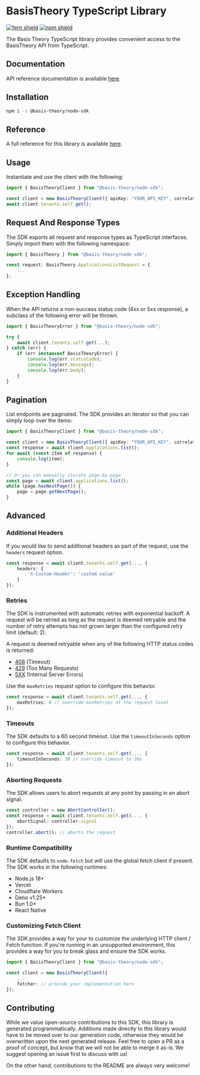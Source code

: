 # BasisTheory TypeScript Library

[![fern shield](https://img.shields.io/badge/%F0%9F%8C%BF-Built%20with%20Fern-brightgreen)](https://buildwithfern.com?utm_source=github&utm_medium=github&utm_campaign=readme&utm_source=https%3A%2F%2Fgithub.com%2FBasis-Theory%2Fnode-sdk)
[![npm shield](https://img.shields.io/npm/v/@basis-theory/node-sdk)](https://www.npmjs.com/package/@basis-theory/node-sdk)

The Basis Theory TypeScript library provides convenient access to the BasisTheory API from TypeScript.

## Documentation

API reference documentation is available [here](https://api.basistheory.com).

## Installation

```sh
npm i -s @basis-theory/node-sdk
```

## Reference

A full reference for this library is available [here](https://github.com/Basis-Theory/node-sdk/blob/HEAD/./reference.md).

## Usage

Instantiate and use the client with the following:

```typescript
import { BasisTheoryClient } from "@basis-theory/node-sdk";

const client = new BasisTheoryClient({ apiKey: "YOUR_API_KEY", correlationId: "YOUR_CORRELATION_ID" });
await client.tenants.self.get();
```

## Request And Response Types

The SDK exports all request and response types as TypeScript interfaces. Simply import them with the
following namespace:

```typescript
import { BasisTheory } from "@basis-theory/node-sdk";

const request: BasisTheory.ApplicationsListRequest = {
    ...
};
```

## Exception Handling

When the API returns a non-success status code (4xx or 5xx response), a subclass of the following error
will be thrown.

```typescript
import { BasisTheoryError } from "@basis-theory/node-sdk";

try {
    await client.tenants.self.get(...);
} catch (err) {
    if (err instanceof BasisTheoryError) {
        console.log(err.statusCode);
        console.log(err.message);
        console.log(err.body);
    }
}
```

## Pagination

List endpoints are paginated. The SDK provides an iterator so that you can simply loop over the items:

```typescript
import { BasisTheoryClient } from "@basis-theory/node-sdk";

const client = new BasisTheoryClient({ apiKey: "YOUR_API_KEY", correlationId: "YOUR_CORRELATION_ID" });
const response = await client.applications.list();
for await (const item of response) {
    console.log(item);
}

// Or you can manually iterate page-by-page
const page = await client.applications.list();
while (page.hasNextPage()) {
    page = page.getNextPage();
}
```

## Advanced

### Additional Headers

If you would like to send additional headers as part of the request, use the `headers` request option.

```typescript
const response = await client.tenants.self.get(..., {
    headers: {
        'X-Custom-Header': 'custom value'
    }
});
```

### Retries

The SDK is instrumented with automatic retries with exponential backoff. A request will be retried as long
as the request is deemed retryable and the number of retry attempts has not grown larger than the configured
retry limit (default: 2).

A request is deemed retryable when any of the following HTTP status codes is returned:

- [408](https://developer.mozilla.org/en-US/docs/Web/HTTP/Status/408) (Timeout)
- [429](https://developer.mozilla.org/en-US/docs/Web/HTTP/Status/429) (Too Many Requests)
- [5XX](https://developer.mozilla.org/en-US/docs/Web/HTTP/Status/500) (Internal Server Errors)

Use the `maxRetries` request option to configure this behavior.

```typescript
const response = await client.tenants.self.get(..., {
    maxRetries: 0 // override maxRetries at the request level
});
```

### Timeouts

The SDK defaults to a 60 second timeout. Use the `timeoutInSeconds` option to configure this behavior.

```typescript
const response = await client.tenants.self.get(..., {
    timeoutInSeconds: 30 // override timeout to 30s
});
```

### Aborting Requests

The SDK allows users to abort requests at any point by passing in an abort signal.

```typescript
const controller = new AbortController();
const response = await client.tenants.self.get(..., {
    abortSignal: controller.signal
});
controller.abort(); // aborts the request
```

### Runtime Compatibility

The SDK defaults to `node-fetch` but will use the global fetch client if present. The SDK works in the following
runtimes:

- Node.js 18+
- Vercel
- Cloudflare Workers
- Deno v1.25+
- Bun 1.0+
- React Native

### Customizing Fetch Client

The SDK provides a way for your to customize the underlying HTTP client / Fetch function. If you're running in an
unsupported environment, this provides a way for you to break glass and ensure the SDK works.

```typescript
import { BasisTheoryClient } from "@basis-theory/node-sdk";

const client = new BasisTheoryClient({
    ...
    fetcher: // provide your implementation here
});
```

## Contributing

While we value open-source contributions to this SDK, this library is generated programmatically.
Additions made directly to this library would have to be moved over to our generation code,
otherwise they would be overwritten upon the next generated release. Feel free to open a PR as
a proof of concept, but know that we will not be able to merge it as-is. We suggest opening
an issue first to discuss with us!

On the other hand, contributions to the README are always very welcome!
